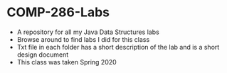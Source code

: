 # COMP-286-Labs
- A repository for all my Java Data Structures labs
- Browse around to find labs I did for this class
- Txt file in each folder has a short description of the lab and is a short design document
- This class was taken Spring 2020
